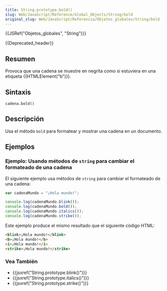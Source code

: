 ```yaml
---
title: String.prototype.bold()
slug: Web/JavaScript/Reference/Global_Objects/String/bold
original_slug: Web/JavaScript/Referencia/Objetos_globales/String/bold
---
```


{{JSRef("Objetos_globales", "String")}}

{{Deprecated_header}}

## Resumen

Provoca que una cadena se muestre en negrita como si estuviera en una etiqueta {{HTMLElement("b")}}.

## Sintaxis

```
cadena.bold()
```

## Descripción

Usa el método `bold` para formatear y mostrar una cadena en un documento.

## Ejemplos

### Ejemplo: Usando métodos de `string` para cambiar el formateado de una cadena

El siguiente ejemplo usa métodos de `string` para cambiar el formateado de una cadena:

```js
var cadenaMundo = "¡Hola mundo!";

console.log(cadenaMundo.blink());
console.log(cadenaMundo.bold());
console.log(cadenaMundo.italics());
console.log(cadenaMundo.strike());
```

Este ejemplo produce el mismo resultado que el siguiente código HTML:

```html
<blink>¡Hola mundo!</blink>
<b>¡Hola mundo!</b>
<i>¡Hola mundo!</i>
<strike>¡Hola mundo!</strike>
```

### Vea También

- {{jsxref("String.prototype.blink()")}}
- {{jsxref("String.prototype.italics()")}}
- {{jsxref("String.prototype.strike()")}}

